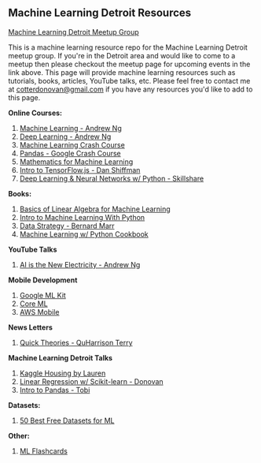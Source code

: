 ## Machine Learning Detroit Resources

[Machine Learning Detroit Meetup Group](https://www.meetup.com/meetup-group-MbWhjVnr/)

This is a machine learning resource repo for the Machine Learning Detroit meetup group. If you're in the Detroit area and would like to come to a meetup then please checkout the meetup page for upcoming events in the link above. This page will provide machine learning resources such as tutorials, books, articles, YouTube talks, etc. Please feel free to contact me at cotterdonovan@gmail.com if you have any resources you'd like to add to this page.

**Online Courses:**
1. [Machine Learning - Andrew Ng](https://www.coursera.org/learn/machine-learning)
2. [Deep Learning - Andrew Ng](https://www.coursera.org/specializations/deep-learning)
3. [Machine Learning Crash Course](https://developers.google.com/machine-learning/crash-course/ml-intro)
4. [Pandas - Google Crash Course](https://colab.research.google.com/notebooks/mlcc/intro_to_pandas.ipynb?hl=en)
5. [Mathematics for Machine Learning](https://www.coursera.org/specializations/mathematics-machine-learning)
6. [Intro to TensorFlow.js - Dan Shiffman](https://www.youtube.com/watch?v=Qt3ZABW5lD0)
7. [Deep Learning & Neural Networks w/ Python - Skillshare](https://www.skillshare.com/classes/Deep-Learning-and-Neural-Networks-with-Python/45606211?via=browse-rating-data-science)

**Books:**
1. [Basics of Linear Algebra for Machine Learning](https://machinelearningmastery.com/linear_algebra_for_machine_learning/)
2. [Intro to Machine Learning With Python](https://www.amazon.com/Introduction-Machine-Learning-Python-Scientists/dp/1449369413/ref=sr_1_3?ie=UTF8&qid=1524617175&sr=8-3&keywords=intro+to+machine+learning+with+python)
3. [Data Strategy - Bernard Marr](https://www.amazon.com/Data-Strategy-Profit-Analytics-Internet/dp/074947985X)
4. [Machine Learning w/ Python Cookbook](https://www.amazon.com/Machine-Learning-Python-Cookbook-preprocessing/dp/1491989386)

**YouTube Talks**
1. [AI is the New Electricity - Andrew Ng](https://www.youtube.com/watch?v=21EiKfQYZXc)

**Mobile Development**
1. [Google ML Kit](https://developers.google.com/ml-kit/)
2. [Core ML](https://developer.apple.com/documentation/coreml)
3. [AWS Mobile](https://docs.aws.amazon.com/aws-mobile/latest/developerguide/how-to-ios-machine-learning.html)

**News Letters**
1. [Quick Theories - QuHarrison Terry](https://quharrison.com)

**Machine Learning Detroit Talks**
1. [Kaggle Housing by Lauren](https://github.com/LaurenHa/Kaggle-Housing)
2. [Linear Regression w/ Scikit-learn - Donovan](https://github.com/dcotter1208/Housing_Prices_Linear_Regression)
3. [Intro to Pandas - Tobi](https://docs.google.com/presentation/d/1cHPq15CXUcNfgPUIy0S_-XhtDLu4xb0XMkROzr6E7dY/edit?usp=sharing)

**Datasets:**
1. [50 Best Free Datasets for ML](https://gengo.ai/articles/the-50-best-free-datasets-for-machine-learning/)

**Other:**
1. [ML Flashcards](https://machinelearningflashcards.com/?ref=producthunt)
